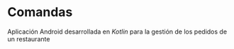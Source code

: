# Comandas

Aplicación Android desarrollada en *Kotlin* para la gestión de los pedidos de un restaurante